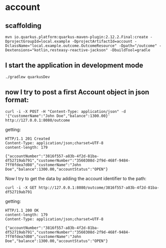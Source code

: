 # account 

## scaffolding

```shell
mvn io.quarkus.platform:quarkus-maven-plugin:2.12.2.Final:create -DprojectGroupId=local.example -DprojectArtifactId=account -DclassName="local.example.outcome.OutcomeResource" -Dpath="/outcome" -Dextensions="kotlin,resteasy-reactive-jackson" -DbuildTool=gradle
```

## I start the application in development mode

```shell
./gradlew quarkusDev
```

## now I try to post a first Account object in json format:

```shell
curl -i -X POST -H "Content-Type: application/json" -d '{"customerName":"John Doe","balance":1300.00}' http://127.0.0.1:8080/outcome
```

getting:

```text
HTTP/1.1 201 Created
Content-Type: application/json;charset=UTF-8
content-length: 179

{"accountNumber":"3816f557-a83b-4f2d-81ba-df52719ab791","customerNumber":"3560308d-2f9d-468f-9484-7ff0fdea7d08","customerName":"John Doe","balance":1300.00,"accountStatus":"OPEN"}
```

Now I try to get the data by adding the account identifier to the path:

```shell
curl -i -X GET http://127.0.0.1:8080/outcome/3816f557-a83b-4f2d-81ba-df52719ab791
```

getting:

```text
HTTP/1.1 200 OK
content-length: 179
Content-Type: application/json;charset=UTF-8

{"accountNumber":"3816f557-a83b-4f2d-81ba-df52719ab791","customerNumber":"3560308d-2f9d-468f-9484-7ff0fdea7d08","customerName":"John Doe","balance":1300.00,"accountStatus":"OPEN"}
```
